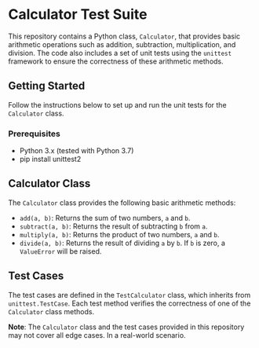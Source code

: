 
# Calculator Test Suite

This repository contains a Python class, `Calculator`, that provides basic arithmetic operations such as addition, subtraction, multiplication, and division. The code also includes a set of unit tests using the `unittest` framework to ensure the correctness of these arithmetic methods.

## Getting Started

Follow the instructions below to set up and run the unit tests for the `Calculator` class.

### Prerequisites

- Python 3.x (tested with Python 3.7)
- pip install unittest2
  
## Calculator Class

The `Calculator` class provides the following basic arithmetic methods:

- `add(a, b)`: Returns the sum of two numbers, `a` and `b`.
- `subtract(a, b)`: Returns the result of subtracting `b` from `a`.
- `multiply(a, b)`: Returns the product of two numbers, `a` and `b`.
- `divide(a, b)`: Returns the result of dividing `a` by `b`. If `b` is zero, a `ValueError` will be raised.

## Test Cases

The test cases are defined in the `TestCalculator` class, which inherits from `unittest.TestCase`. Each test method verifies the correctness of one of the `Calculator` class methods.

**Note**: The `Calculator` class and the test cases provided in this repository may not cover all edge cases. In a real-world scenario.
